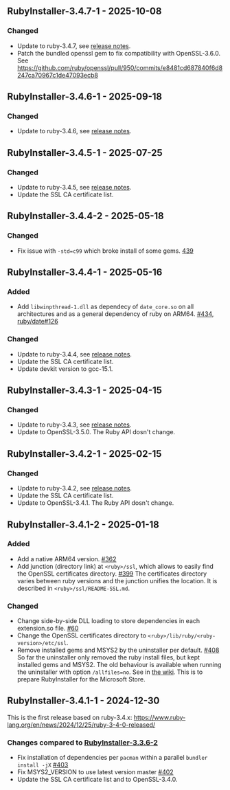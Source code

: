 ## RubyInstaller-3.4.7-1 - 2025-10-08

### Changed
- Update to ruby-3.4.7, see [release notes](https://www.ruby-lang.org/en/news/2025/10/07/ruby-3-4-7-released/).
- Patch the bundled openssl gem to fix compatibility with OpenSSL-3.6.0.
  See https://github.com/ruby/openssl/pull/950/commits/e8481cd687840f6d8247ca70967c1de47093ecb8


## RubyInstaller-3.4.6-1 - 2025-09-18

### Changed
- Update to ruby-3.4.6, see [release notes](https://www.ruby-lang.org/en/news/2025/09/16/ruby-3-4-6-released/).


## RubyInstaller-3.4.5-1 - 2025-07-25

### Changed
- Update to ruby-3.4.5, see [release notes](https://www.ruby-lang.org/en/news/2025/07/15/ruby-3-4-5-released/).
- Update the SSL CA certificate list.


## RubyInstaller-3.4.4-2 - 2025-05-18

### Changed
- Fix issue with `-std=c99` which broke install of some gems. [439](https://github.com/oneclick/rubyinstaller2/issues/439)


## RubyInstaller-3.4.4-1 - 2025-05-16

### Added
- Add `libwinpthread-1.dll` as dependecy of `date_core.so` on all architectures and as a general dependency of ruby on ARM64. [#434](https://github.com/oneclick/rubyinstaller2/issues/434), [ruby/date#126](https://github.com/ruby/date/issues/126)

### Changed
- Update to ruby-3.4.4, see [release notes](https://www.ruby-lang.org/en/news/2025/05/14/ruby-3-4-4-released/).
- Update the SSL CA certificate list.
- Update devkit version to gcc-15.1.


## RubyInstaller-3.4.3-1 - 2025-04-15

### Changed
- Update to ruby-3.4.3, see [release notes](https://www.ruby-lang.org/en/news/2025/04/14/ruby-3-4-3-released/).
- Update to OpenSSL-3.5.0. The Ruby API dosn't change.


## RubyInstaller-3.4.2-1 - 2025-02-15

### Changed
- Update to ruby-3.4.2, see [release notes](https://www.ruby-lang.org/en/news/2025/02/14/ruby-3-4-2-released/).
- Update the SSL CA certificate list.
- Update to OpenSSL-3.4.1. The Ruby API dosn't change.


## RubyInstaller-3.4.1-2 - 2025-01-18

### Added

- Add a native ARM64 version. [#362](https://github.com/oneclick/rubyinstaller2/issues/362)
- Add junction (directory link) at `<ruby>/ssl`, which allows to easily find the OpenSSL certificates directory. [#399](https://github.com/oneclick/rubyinstaller2/issues/399)
  The certificates directory varies between ruby versions and the junction unifies the location.
  It is described in `<ruby>/ssl/README-SSL.md`.

### Changed

- Change side-by-side DLL loading to store dependencies in each extension.so file. [#60](https://github.com/oneclick/rubyinstaller2/issues/60)
- Change the OpenSSL certificates directory to `<ruby>/lib/ruby/<ruby-version>/etc/ssl`.
- Remove installed gems and MSYS2 by the uninstaller per default. [#408](https://github.com/oneclick/rubyinstaller2/issues/408)
  So far the uninstaller only removed the ruby install files, but kept installed gems and MSYS2.
  The old behaviour is available when running the uninstaller with option `/allfiles=no`.
  See in [the wiki](https://github.com/oneclick/rubyinstaller2/wiki/FAQ#user-content-silent-install).
  This is to prepare RubyInstaller for the Microsoft Store.


## RubyInstaller-3.4.1-1 - 2024-12-30

This is the first release based on ruby-3.4.x: https://www.ruby-lang.org/en/news/2024/12/25/ruby-3-4-0-released/

### Changes compared to [RubyInstaller-3.3.6-2](CHANGELOG-3.2.md#rubyinstaller-326-1---2024-10-31)

- Fix installation of dependencies per `pacman` within a parallel `bundler install -jX` [#403](https://github.com/oneclick/rubyinstaller2/issues/403)
- Fix MSYS2_VERSION to use latest version master [#402](https://github.com/oneclick/rubyinstaller2/issues/402)
- Update the SSL CA certificate list and to OpenSSL-3.4.0.

